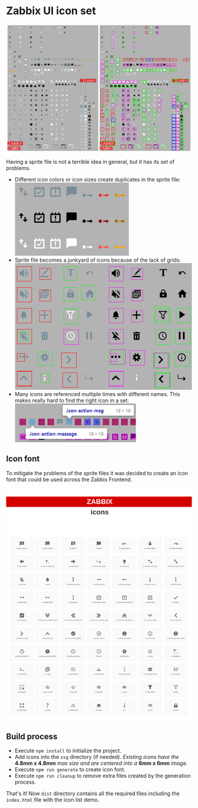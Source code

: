 # Zabbix UI icon set

[![](images/sprites.png)](images/sprites.png)

Having a sprite file is not a terrible idea in general, but it has its set of problems.
- Different icon colors or icon sizes create duplicates in the sprite file:<br>
[![](images/duplicates.png)](images/duplicates.png)
- Sprite file becomes a junkyard of icons because of the lack of grids:<br>
[![](images/grid.png)](images/grid.png)
- Many icons are referenced multiple times with different names. This makes really hard to find the right icon in a set:<br>
[![](images/names.png)](images/names.png)

## Icon font

To mitigate the problems of the sprite files it was decided to create an icon font that could be used across the Zabbix Frontend.<br><br>
[![](images/icons.png)](images/icons.png)

## Build process

- Execute `npm install` to initialize the project.
- Add icons into the `svg` directory (if needed).
*Existing icons have the* **4.8mm x 4.8mm** *max size and are centered into a* **6mm x 6mm** *image.*
- Execute `npm run generate` to create icon font.
- Execute `npm run cleanup` to remove extra files created by the generation process.

That's it! Now `dist` directory contains all the required files including the `index.html` file with the icon list demo.

